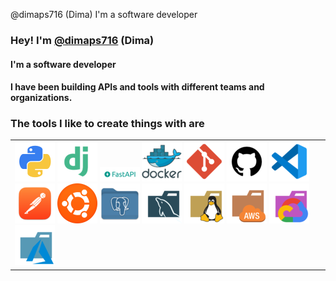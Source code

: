  @dimaps716 (Dima) I'm a software developer

### Hey! I'm [@dimaps716](https://twitter.com/dimaps716 "twitter") (Dima)

#### I'm a software developer
#### I have been building APIs and tools with different teams and organizations.

### The tools I like to create things with are 

<table width="250" cellspacing="1" cellpadding="3" border="0" bgcolor="">
   <td >
<img src="https://raw.githubusercontent.com/Dimaps716/Dimaps716/master/python.png">
<img src="https://raw.githubusercontent.com/Dimaps716/Dimaps716/master/django.png">
<img src="https://raw.githubusercontent.com/Dimaps716/Dimaps716/master/fastapi.png">
<img src="https://raw.githubusercontent.com/Dimaps716/Dimaps716/master/docker.png">
<img src="https://raw.githubusercontent.com/Dimaps716/Dimaps716/master/git.png">
<img src="https://raw.githubusercontent.com/Dimaps716/Dimaps716/master/git_.png">
<img src="https://raw.githubusercontent.com/Dimaps716/Dimaps716/master/vscode.png">
<img src="https://raw.githubusercontent.com/Dimaps716/Dimaps716/master/postman.png">
<img src="https://raw.githubusercontent.com/Dimaps716/Dimaps716/master/ubuntu.png">
<img src="https://raw.githubusercontent.com/Dimaps716/Dimaps716/master/postgres.png">
<img src="https://raw.githubusercontent.com/Dimaps716/Dimaps716/master/mysql.png">
<img src="https://raw.githubusercontent.com/Dimaps716/Dimaps716/master/linux.png">
<img src="https://raw.githubusercontent.com/Dimaps716/Dimaps716/master/aws.png">
<img src="https://raw.githubusercontent.com/Dimaps716/Dimaps716/master/gcp.png">
<img src="https://raw.githubusercontent.com/Dimaps716/Dimaps716/master/azure.png">
</tr>
</table>
